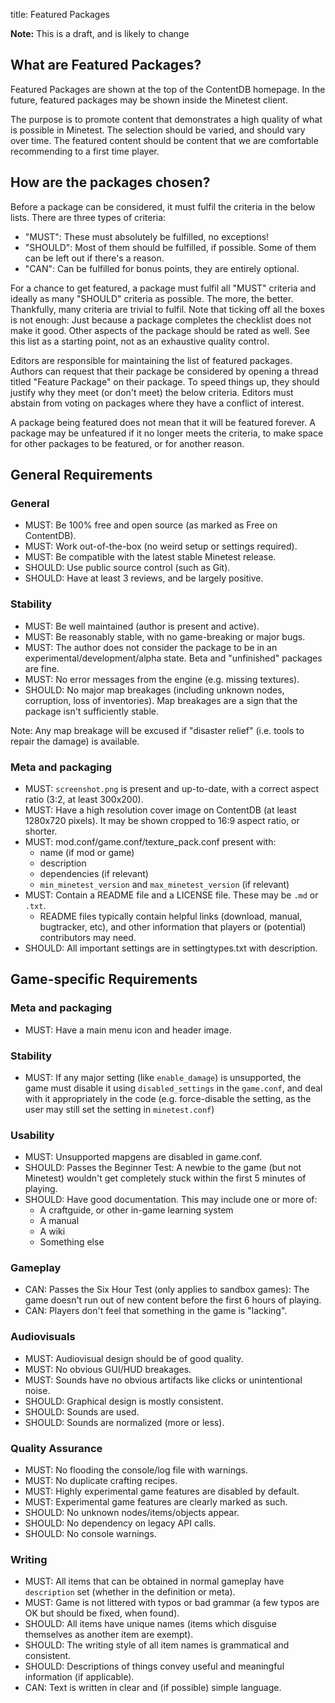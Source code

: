 title: Featured Packages

<p class="alert alert-warning">
	<b>Note:</b> This is a draft, and is likely to change
</p>

## What are Featured Packages?

Featured Packages are shown at the top of the ContentDB homepage. In the future,
featured packages may be shown inside the Minetest client.

The purpose is to promote content that demonstrates a high quality of what is
possible in Minetest. The selection should be varied, and should vary over time.
The featured content should be content that we are comfortable recommending to
a first time player.

## How are the packages chosen?

Before a package can be considered, it must fulfil the criteria in the below lists.
There are three types of criteria:

* "MUST": These must absolutely be fulfilled, no exceptions!
* "SHOULD": Most of them should be fulfilled, if possible. Some of them can be
  left out if there's a reason.
* "CAN": Can be fulfilled for bonus points, they are entirely optional.

For a chance to get featured, a package must fulfil all "MUST" criteria and
ideally as many "SHOULD" criteria as possible. The more, the better. Thankfully,
many criteria are trivial to fulfil. Note that ticking off all the boxes is not
enough: Just because a package completes the checklist does not make it good.
Other aspects of the package should be rated as well. See this list as a
starting point, not as an exhaustive quality control.

Editors are responsible for maintaining the list of featured packages. Authors
can request that their package be considered by opening a thread titled
"Feature Package" on their package. To speed things up, they should justify
why they meet (or don't meet) the below criteria. Editors must abstain from
voting on packages where they have a conflict of interest.

A package being featured does not mean that it will be featured forever. A
package may be unfeatured if it no longer meets the criteria, to make space for
other packages to be featured, or for another reason.

## General Requirements

### General

* MUST: Be 100% free and open source (as marked as Free on ContentDB).
* MUST: Work out-of-the-box (no weird setup or settings required).
* MUST: Be compatible with the latest stable Minetest release.
* SHOULD: Use public source control (such as Git).
* SHOULD: Have at least 3 reviews, and be largely positive.

### Stability

* MUST: Be well maintained (author is present and active).
* MUST: Be reasonably stable, with no game-breaking or major bugs.
* MUST: The author does not consider the package to be in an
  experimental/development/alpha state. Beta and "unfinished" packages are fine.
* MUST: No error messages from the engine (e.g. missing textures).
* SHOULD: No major map breakages (including unknown nodes, corruption, loss of inventories).
  Map breakages are a sign that the package isn't sufficiently stable.

Note: Any map breakage will be excused if "disaster relief" (i.e. tools to repair the damage)
is available.

### Meta and packaging

* MUST: `screenshot.png` is present and up-to-date, with a correct aspect ratio (3:2, at least 300x200).
* MUST: Have a high resolution cover image on ContentDB (at least 1280x720 pixels).
  It may be shown cropped to 16:9 aspect ratio, or shorter.
* MUST: mod.conf/game.conf/texture_pack.conf present with:
    * name (if mod or game)
    * description
    * dependencies (if relevant)
    * `min_minetest_version` and `max_minetest_version` (if relevant)
* MUST: Contain a README file and a LICENSE file. These may be `.md` or `.txt`.
    * README files typically contain helpful links (download, manual, bugtracker, etc), and other
      information that players or (potential) contributors may need.
* SHOULD: All important settings are in settingtypes.txt with description.

## Game-specific Requirements

### Meta and packaging

* MUST: Have a main menu icon and header image.

### Stability

* MUST: If any major setting (like `enable_damage`) is unsupported, the game must disable it
  using `disabled_settings` in the `game.conf`, and deal with it appropriately in the code
  (e.g. force-disable the setting, as the user may still set the setting in `minetest.conf`)

### Usability

* MUST: Unsupported mapgens are disabled in game.conf.
* SHOULD: Passes the Beginner Test: A newbie to the game (but not Minetest) wouldn't get completely
  stuck within the first 5 minutes of playing.
* SHOULD: Have good documentation. This may include one or more of:
    * A craftguide, or other in-game learning system
    * A manual
    * A wiki
    * Something else

### Gameplay

* CAN: Passes the Six Hour Test (only applies to sandbox games): The game doesn't run out of new
  content before the first 6 hours of playing.
* CAN: Players don't feel that something in the game is "lacking".

### Audiovisuals

* MUST: Audiovisual design should be of good quality.
* MUST: No obvious GUI/HUD breakages.
* MUST: Sounds have no obvious artifacts like clicks or unintentional noise.
* SHOULD: Graphical design is mostly consistent.
* SHOULD: Sounds are used.
* SHOULD: Sounds are normalized (more or less).

### Quality Assurance

* MUST: No flooding the console/log file with warnings.
* MUST: No duplicate crafting recipes.
* MUST: Highly experimental game features are disabled by default.
* MUST: Experimental game features are clearly marked as such.
* SHOULD: No unknown nodes/items/objects appear.
* SHOULD: No dependency on legacy API calls.
* SHOULD: No console warnings.

### Writing

* MUST: All items that can be obtained in normal gameplay have `description` set (whether in the definition or meta).
* MUST: Game is not littered with typos or bad grammar (a few typos are OK but should be fixed, when found).
* SHOULD: All items have unique names (items which disguise themselves as another item are exempt).
* SHOULD: The writing style of all item names is grammatical and consistent.
* SHOULD: Descriptions of things convey useful and meaningful information (if applicable).
* CAN: Text is written in clear and (if possible) simple language.
